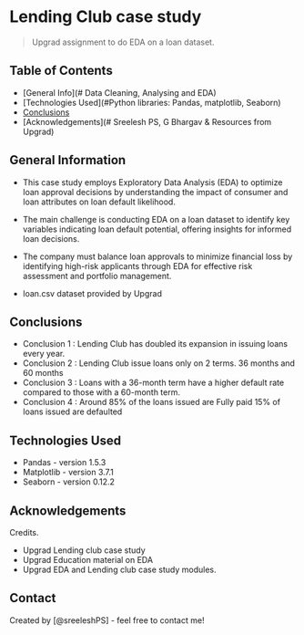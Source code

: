 # Lending Club case study
> Upgrad assignment to do EDA on a loan dataset.


## Table of Contents
* [General Info](# Data Cleaning, Analysing and EDA)
* [Technologies Used](#Python libraries: Pandas, matplotlib, Seaborn)
* [Conclusions](#https://github.com/SreeleshPS/LendingClubCaseStudy)
* [Acknowledgements](# Sreelesh PS, G Bhargav & Resources from Upgrad)

<!-- You can include any other section that is pertinent to your problem -->

## General Information
- This case study employs Exploratory Data Analysis (EDA) to optimize loan approval decisions by understanding the impact of consumer and loan attributes on loan default likelihood.
- The main challenge is conducting EDA on a loan dataset to identify key variables indicating loan default potential, offering insights for informed loan decisions.

- The company must balance loan approvals to minimize financial loss by identifying high-risk applicants through EDA for effective risk assessment and portfolio management.

- loan.csv dataset provided by Upgrad

<!-- You don't have to answer all the questions - just the ones relevant to your project. -->

## Conclusions
- Conclusion 1 : Lending Club has doubled its expansion in issuing loans every year.
- Conclusion 2 : Lending Club issue loans only on 2 terms. 36 months and 60 months
- Conclusion 3 : Loans with a 36-month term have a higher default rate compared to those with a 60-month term.
- Conclusion 4 : Around 85% of the loans issued are Fully paid 15% of loans issued are defaulted

<!-- You don't have to answer all the questions - just the ones relevant to your project. -->


## Technologies Used
- Pandas - version 1.5.3
- Matplotlib - version 3.7.1
- Seaborn - version 0.12.2

<!-- As the libraries versions keep on changing, it is recommended to mention the version of library used in this project -->

## Acknowledgements
Credits.
- Upgrad Lending club case study
- Upgrad Education material on EDA
- Upgrad EDA and Lending club case study modules.


## Contact
Created by [@sreeleshPS] - feel free to contact me!


<!-- Optional -->
<!-- ## License -->
<!-- This project is open source and available under the [... License](). -->

<!-- You don't have to include all sections - just the one's relevant to your project -->
